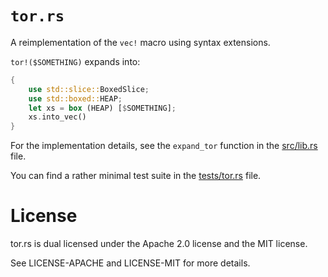 # `tor.rs`

A reimplementation of the `vec!` macro using syntax extensions.

`tor!($SOMETHING)` expands into:

``` rust
{
    use std::slice::BoxedSlice;
    use std::boxed::HEAP;
    let xs = box (HEAP) [$SOMETHING];
    xs.into_vec()
}
```

For the implementation details, see the `expand_tor` function in the
[src/lib.rs](/src/lib.rs) file.

You can find a rather minimal test suite in the [tests/tor.rs](/tests/tor.rs)
file.

# License

tor.rs is dual licensed under the Apache 2.0 license and the MIT license.

See LICENSE-APACHE and LICENSE-MIT for more details.
